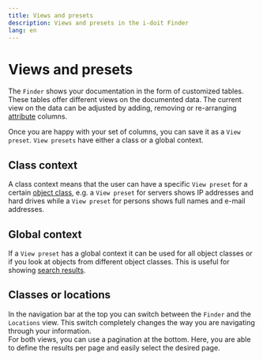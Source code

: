```yaml
---
title: Views and presets
description: Views and presets in the i-doit Finder
lang: en
---
```


# Views and presets

The `Finder` shows your documentation in the form of customized tables. These tables offer different views on the documented data. The current view on the data can be adjusted by adding, removing or re-arranging [attribute](../basics/categories-and-attributes.md) columns.

Once you are happy with your set of columns, you can save it as a `View preset`. `View presets` have either a class or a global context.

## Class context

A class context means that the user can have a specific `View preset` for a certain [object class](../basics/classes.md), e.g. a `View preset` for servers shows IP addresses and hard drives while a `View preset` for persons shows full names and e-mail addresses.

## Global context

If a `View preset` has a global context it can be used for all object classes or if you look at objects from different object classes. This is useful for showing [search results](search-filters-and-reports.md).

## Classes or locations

In the navigation bar at the top you can switch between the `Finder` and the `Locations` view. This switch completely changes the way you are navigating through your information.  
For both views, you can use a pagination at the bottom. Here, you are able to define the results per page and easily select the desired page.
